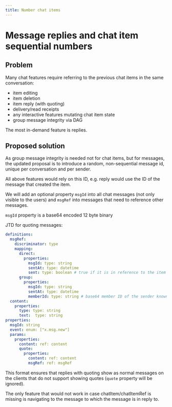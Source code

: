 ```yaml
---
title: Number chat items
---
```

# Message replies and chat item sequential numbers

## Problem

Many chat features require referring to the previous chat items in the same conversation:

- item editing
- item deletion
- item reply (with quoting)
- delivery/read receipts
- any interactive features mutating chat item state
- group message integrity via DAG

The most in-demand feature is replies.

## Proposed solution

As group message integrity is needed not for chat items, but for messages, the updated proposal is to introduce a random, non-sequential message id, unique per conversation and per sender.

All above features would rely on this ID, e.g. reply would use the ID of the message that created the item.

We will add an optional property `msgId` into all chat messages (not only visible to the users) and `msgRef` into messages that need to reference other messages.

`msgId` property is a base64 encoded 12 byte binary

JTD for quoting messages:

```yaml
definitions:
  msgRef:
    discriminator: type
    mapping:
      direct:
        properties:
          msgId: type: string
          sentAt: type: datetime
          sent: type: boolean # true if it is in reference to the item that the sender of the message originally sent, false for references to received items
      group:
        properties:
          msgId: type: string
          sentAt: type: datetime
          memberId: type: string # base64 member ID of the sender known to all group members for group chats
  content:
    properties:
      type: type: string
      text:  type: string
properties:
  msgId: string
  event: enum: ["x.msg.new"]
  params:
    properties:
      content: ref: content
      quote:
        properties:
          content: ref: content
          msgRef: ref: msgRef
```

This format ensures that replies with quoting show as normal messages on the clients that do not support showing quotes (`quote` property will be ignored).

The only feature that would not work in case chatItem/chatItemRef is missing is navigating to the message to which the message is in reply to.
